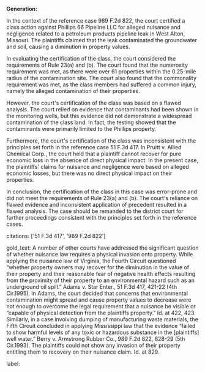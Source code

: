 **Generation:**

 <answer>
In the context of the reference case 989 F.2d 822, the court certified a class action against Phillips 66 Pipeline LLC for alleged nuisance and negligence related to a petroleum products pipeline leak in West Alton, Missouri. The plaintiffs claimed that the leak contaminated the groundwater and soil, causing a diminution in property values.

In evaluating the certification of the class, the court considered the requirements of Rule 23(a) and (b). The court found that the numerosity requirement was met, as there were over 61 properties within the 0.25-mile radius of the contamination site. The court also found that the commonality requirement was met, as the class members had suffered a common injury, namely the alleged contamination of their properties.

However, the court's certification of the class was based on a flawed analysis. The court relied on evidence that contaminants had been shown in the monitoring wells, but this evidence did not demonstrate a widespread contamination of the class land. In fact, the testing showed that the contaminants were primarily limited to the Phillips property.

Furthermore, the court's certification of the class was inconsistent with the principles set forth in the reference case 51 F.3d 417. In Pruitt v. Allied Chemical Corp., the court held that a plaintiff cannot recover for pure economic loss in the absence of direct physical impact. In the present case, the plaintiffs' claims for nuisance and negligence were based on alleged economic losses, but there was no direct physical impact on their properties.

In conclusion, the certification of the class in this case was error-prone and did not meet the requirements of Rule 23(a) and (b). The court's reliance on flawed evidence and inconsistent application of precedent resulted in a flawed analysis. The case should be remanded to the district court for further proceedings consistent with the principles set forth in the reference cases. <answer>

citations: ['51 F.3d 417', '989 F.2d 822']

gold_text: A number of other courts have addressed the significant question of whether nuisance law requires a physical invasion onto property. While applying the nuisance law of Virginia, the Fourth Circuit questioned “whether property owners may recover for the diminution in the value of their property and their reasonable fear of negative health effects resulting from the proximity of their property to an environmental hazard such as an underground oil spill.” Adams v. Star Enter., 51 F.3d 417, 421-22 (4th Cir.1995). In Adams, the court decided that concerns that environmental contamination might spread and cause property values to decrease were not enough to overcome the legal requirement that a nuisance be visible or “capable of physical detection from the plaintiffs property.” Id. at 422, 423. Similarly, in a case involving dumping of manufacturing waste materials, the Fifth Circuit concluded in applying Mississippi law that the evidence “failed to show harmful levels of any toxic or hazardous substance in the [plaintiffs] well water.” Berry v. Armstrong Rubber Co., 989 F.2d 822, 828-29 (5th Cir.1993). The plaintiffs could not show any invasion of their property entitling them to recovery on their nuisance claim. Id. at 829.

label: 